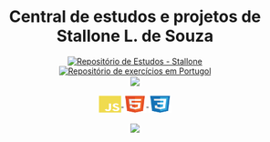 <h1 align = "center"> Central de estudos e projetos de Stallone L. de Souza </h1>

<div align="center">
    <a href="https://github.com/stallone-dev/Estudos">
    <img height="130em" alt="Repositório de Estudos - Stallone" src="https://github-readme-stats.vercel.app/api/pin/?username=stallone-dev&theme=github_dark&icon_color=ff652f&repo=Estudos"/>
    </a>
    <a href="https://github.com/stallone-dev/exercicios_portugol_2022">
    <img height="130em" alt="Repositório de exercícios em Portugol" src="https://github-readme-stats.vercel.app/api/pin/?username=stallone-dev&theme=github_dark&icon_color=ff652f&repo=exercicios_portugol_2022"/>
    </a>
</div>

<div style="display: inline_block" align="center">
  <a href="https://github.com/stallone-dev">
  <img align="center" src="https://github-readme-stats.vercel.app/api/top-langs/?username=stallone-dev&layout=compact&theme=github_dark&icon_color=ff652f&hide_title=true"/>
</div>

<div style="display: inline_block" align="center"><br>
  <img align="center" alt="Stallone-JS" height="30" width="40" src="https://raw.githubusercontent.com/devicons/devicon/master/icons/javascript/javascript-plain.svg">
  <img align="center" alt="Stallone-HTML" height="30" width="40" src="https://raw.githubusercontent.com/devicons/devicon/master/icons/html5/html5-original.svg">
  <img align="center" alt="Stallone-CSS" height="30" width="40" src="https://raw.githubusercontent.com/devicons/devicon/master/icons/css3/css3-original.svg">
</div>

<div style="display: inline_block" align="center"><br>
    <a href="https://www.linkedin.com/in/stallone-l-de-souza/" target="_blank">
    <img  align="center" src="https://img.shields.io/badge/-LinkedIn-%230077B5?style=for-the-badge&logo=linkedin&logoColor=white" target="_blank"></a>
</div>
 

<!--
**stallone-dev/stallone-dev** is a ✨ _special_ ✨ repository because its `README.md` (this file) appears on your GitHub profile.

Here are some ideas to get you started:

- 🔭 I’m currently working on ...
- 🌱 I’m currently learning ...
- 👯 I’m looking to collaborate on ...
- 🤔 I’m looking for help with ...
- 💬 Ask me about ...
- 📫 How to reach me: ...
- 😄 Pronouns: ...
- ⚡ Fun fact: ...
-->

